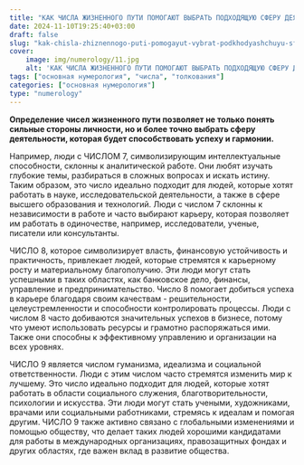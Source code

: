 ```yaml
---
title: "КАК ЧИСЛА ЖИЗНЕННОГО ПУТИ ПОМОГАЮТ ВЫБРАТЬ ПОДХОДЯЩУЮ СФЕРУ ДЕЯТЕЛЬНОСТИ"
date: 2024-11-10T19:25:40+03:00
draft: false
slug: "kak-chisla-zhiznennogo-puti-pomogayut-vybrat-podkhodyashchuyu-sferu-deyatelnosti"
cover:
    image: img/numerology/11.jpg
    alt: 'КАК ЧИСЛА ЖИЗНЕННОГО ПУТИ ПОМОГАЮТ ВЫБРАТЬ ПОДХОДЯЩУЮ СФЕРУ ДЕЯТЕЛЬНОСТИ'
tags: ["основная нумерология", "числа", "толкования"]
categories: ["основная нумерология"]
type: "numerology"
---
```


**Определение чисел жизненного пути позволяет не только понять сильные стороны личности, но и более точно выбрать сферу деятельности, которая будет способствовать успеху и гармонии.**

Например, люди с ЧИСЛОМ 7, символизирующим интеллектуальные способности, склонны к аналитической работе. Они любят изучать глубокие темы, разбираться в сложных вопросах и искать истину. Таким образом, это число идеально подходит для людей, которые хотят работать в науке, исследовательской деятельности, а также в сфере высшего образования и технологий. Люди с числом 7 склонны к независимости в работе и часто выбирают карьеру, которая позволяет им работать в одиночестве, например, исследователи, ученые, писатели или консультанты.

ЧИСЛО 8, которое символизирует власть, финансовую устойчивость и практичность, привлекает людей, которые стремятся к карьерному росту и материальному благополучию. Эти люди могут стать успешными в таких областях, как банковское дело, финансы, управление и предпринимательство. Число 8 помогает добиться успеха в карьере благодаря своим качествам - решительности, целеустремленности и способности контролировать процессы. Люди с числом 8 часто добиваются значительных успехов в бизнесе, потому что умеют использовать ресурсы и грамотно распоряжаться ими. Также они способны к эффективному управлению и организации на всех уровнях.

ЧИСЛО 9 является числом гуманизма, идеализма и социальной ответственности. Люди с этим числом часто стремятся изменить мир к лучшему. Это число идеально подходит для людей, которые хотят работать в области социального служения, благотворительности, психологии и искусства. Эти люди могут стать учеными, художниками, врачами или социальными работниками, стремясь к идеалам и помогая другим. ЧИСЛО 9 также активно связано с глобальными изменениями и помощью обществу, что делает таких людей хорошими кандидатами для работы в международных организациях, правозащитных фондах и других областях, где важен вклад в развитие общества.
